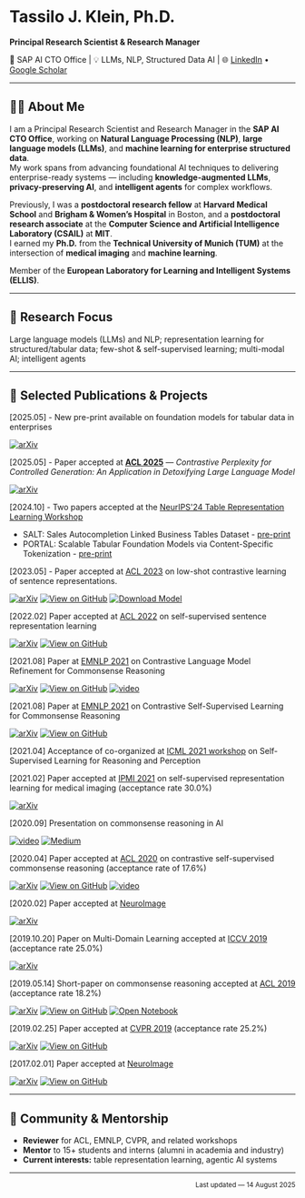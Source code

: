 # **Tassilo J. Klein, Ph.D.**  
**Principal Research Scientist & Research Manager**  

📍 SAP AI CTO Office | 💡 LLMs, NLP, Structured Data AI | 🌐 [LinkedIn](https://www.linkedin.com/in/tassiloklein) • [Google Scholar](https://scholar.google.com/citations?user=z7-L4ywAAAAJ)  

---

## 🧑‍💻 About Me

I am a Principal Research Scientist and Research Manager in the **SAP AI CTO Office**, working on **Natural Language Processing (NLP)**, **large language models (LLMs)**, and **machine learning for enterprise structured data**.  
My work spans from advancing foundational AI techniques to delivering enterprise-ready systems — including **knowledge-augmented LLMs**, **privacy-preserving AI**, and **intelligent agents** for complex workflows.

Previously, I was a **postdoctoral research fellow** at **Harvard Medical School** and **Brigham & Women’s Hospital** in Boston, and a **postdoctoral research associate** at the **Computer Science and Artificial Intelligence Laboratory (CSAIL)** at **MIT**.  
I earned my **Ph.D.** from the **Technical University of Munich (TUM)** at the intersection of **medical imaging** and **machine learning**.

Member of the **European Laboratory for Learning and Intelligent Systems (ELLIS)**.

---

## 🎯 Research Focus

Large language models (LLMs) and NLP; representation learning for structured/tabular data; few-shot & self-supervised learning; multi-modal AI; intelligent agents

---

## 📄 Selected Publications & Projects


[2025.05] - New pre-print available on foundation models for tabular data in enterprises

[![arXiv](https://img.shields.io/badge/arXiv-2505.19825-29d634.svg)](https://arxiv.org/abs/2505.19825)

[2025.05] - Paper accepted at **[ACL 2025](https://www.2025.aclweb.org/)** — *Contrastive Perplexity for Controlled Generation: An Application in Detoxifying Large Language Model*

[![arXiv](https://img.shields.io/badge/arXiv-2109.05105-29d634.svg)](https://arxiv.org/abs/2401.08491) 

[2024.10] - Two papers accepted at the [NeurIPS'24 Table Representation Learning Workshop](https://table-representation-learning.github.io/)
* SALT: Sales Autocompletion Linked Business Tables Dataset - [pre-print](https://openreview.net/forum?id=UZbELpkWIr)
* PORTAL: Scalable Tabular Foundation Models via Content-Specific Tokenization - [pre-print](https://openreview.net/forum?id=TSZQvknbLO)

[2023.05] - Paper accepted at [ACL 2023](https://www.2022.aclweb.org/) on low-shot contrastive learning of sentence representations.

[![arXiv](https://img.shields.io/badge/arXiv-2109.05105-29d634.svg)](https://arxiv.org/abs/2211.04928) [![View on GitHub](https://img.shields.io/badge/GitHub-View_on_GitHub-blue?logo=GitHub)](https://github.com/SAP-samples/acl2023-micse/) [![Download Model](https://img.shields.io/badge/-HuggingFace%20Transformer-orange)](https://huggingface.co/sap-ai-research/miCSE)

[2022.02] Paper accepted at [ACL 2022](https://www.2022.aclweb.org/) on self-supervised sentence representation learning 

 [![arXiv](https://img.shields.io/badge/arXiv-2109.05105-29d634.svg)](https://arxiv.org/abs/2203.07847) [![View on GitHub](https://img.shields.io/badge/GitHub-View_on_GitHub-blue?logo=GitHub)](https://github.com/SAP-samples/acl2022-self-contrastive-decorrelation/) 

[2021.08] Paper at [EMNLP 2021](https://2021.emnlp.org/) on Contrastive Language Model Refinement for Commonsense Reasoning

[![arXiv](https://img.shields.io/badge/arXiv-2109.05105-29d634.svg)](https://arxiv.org/abs/2109.05105) [![View on GitHub](https://img.shields.io/badge/GitHub-View_on_GitHub-blue?logo=GitHub)](https://github.com/SAP-samples/emnlp2021-contrastive-refinement/) [![video](https://img.shields.io/badge/YouTube-video-grey?logo=youtube&labelColor=FF0000)](https://underline.io/lecture/37666-towards-zero-shot-commonsense-reasoning-with-self-supervised-refinement-of-language-models)

[2021.08] Paper at [EMNLP 2021](https://2021.emnlp.org/) on Contrastive Self-Supervised Learning for Commonsense Reasoning

[![arXiv](https://img.shields.io/badge/arXiv-2109.05108-29d634.svg)](https://arxiv.org/abs/2109.05108) [![View on GitHub](https://img.shields.io/badge/GitHub-View_on_GitHub-blue?logo=GitHub)](https://github.com/SAP-samples/emnlp2021-attention-contrastive-learning/)

[2021.04] Acceptance of co-organized at [ICML 2021 workshop](https://icml21ssl.github.io/index.html) on Self-Supervised Learning for Reasoning and Perception 

[2021.02] Paper accepted at [IPMI 2021](https://ipmi2021.org/) on self-supervised representation learning for medical imaging (acceptance rate 30.0%)

[![arXiv](https://img.shields.io/badge/arXiv-1912.05396-29d634.svg)](https://arxiv.org/abs/1912.05396) 

[2020.09] Presentation on commonsense reasoning in AI

[![video](https://img.shields.io/badge/YouTube-video-grey?logo=youtube&labelColor=FF0000)](https://youtu.be/AdA6aJpxFfM?t=2457) [![Medium](https://img.shields.io/badge/Medium-12100E?style=for-the-badge&logo=medium&logoColor=white)](https://medium.com/sap-machine-learning-research/common-sense-still-not-common-in-ai-9d68f431e17f?source=friends_link&sk=667a5243eba0e5c19b28941ce8bd1082)

[2020.04] Paper accepted at [ACL 2020](https://acl2020.org/) on contrastive self-supervised commonsense reasoning (acceptance rate of 17.6%)

[![arXiv](https://img.shields.io/badge/arXiv-2005.00669-29d634.svg)](https://arxiv.org/abs/2005.00669) [![View on GitHub](https://img.shields.io/badge/GitHub-View_on_GitHub-blue?logo=GitHub)](https://github.com/SAP-samples/acl2019-commonsense-reasoning) [![video](https://img.shields.io/badge/YouTube-video-grey?logo=youtube&labelColor=FF0000)](http://slideslive.com/38929108)

[2020.02] Paper accepted at  [NeuroImage](https://www.journals.elsevier.com/neuroimage)

[![arXiv](https://img.shields.io/badge/arXiv-1702.08192-29d634.svg)](https://arxiv.org/abs/1702.08192) 

[2019.10.20] Paper on Multi-Domain Learning accepted at [ICCV 2019](http://iccv2019.thecvf.com/) (acceptance rate 25.0%)

[![arXiv](https://img.shields.io/badge/arXiv-1905.06242-29d634.svg)](https://arxiv.org/abs/1905.06242)

[2019.05.14] Short-paper on commonsense reasoning accepted at [ACL 2019](http://www.acl2019.org/EN/index.xhtml) (acceptance rate 18.2%)

[![arXiv](https://img.shields.io/badge/arXiv-1905.13497-29d634.svg)](https://arxiv.org/abs/1905.13497) [![View on GitHub](https://img.shields.io/badge/GitHub-View_on_GitHub-blue?logo=GitHub)](https://github.com/SAP-samples/acl2019-commonsense-reasoning) [![Open Notebook](https://img.shields.io/badge/Jupyter-Open_Notebook-blue?logo=Jupyter)](https://github.com/SAP-samples/acl2019-commonsense/blob/main/MAS_Example.ipynb)

[2019.02.25] Paper accepted at [CVPR 2019](http://cvpr2019.thecvf.com/) (acceptance rate 25.2%)

[![arXiv](https://img.shields.io/badge/arXiv-1904.03137-29d634.svg)](https://arxiv.org/abs/1904.03137) [![View on GitHub](https://img.shields.io/badge/GitHub-View_on_GitHub-blue?logo=GitHub)](https://github.com/SAP/machine-learning-dgm)

[2017.02.01] Paper accepted at [NeuroImage](https://www.journals.elsevier.com/neuroimage)

[![arXiv](https://img.shields.io/badge/arXiv-1702.08192-29d634.svg)](https://arxiv.org/abs/1702.08192) [![View on GitHub](https://img.shields.io/badge/GitHub-View_on_GitHub-blue?logo=GitHub)](https://github.com/TJKlein/DeepNAT)


---

## 🤝 Community & Mentorship

- **Reviewer** for ACL, EMNLP, CVPR, and related workshops  
- **Mentor** to 15+ students and interns (alumni in academia and industry)  
- **Current interests:** table representation learning, agentic AI systems  

---

<p align="right"><sub>Last updated — 14 August 2025</sub></p>
